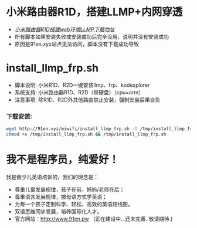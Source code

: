 # 小米路由器R1D，搭建LLMP+内网穿透
- [*小米路由器R1D搭建web环境LLMP下载地址*](https://github.com/wo20ljj/miwifi/releases/download/llmp_install/llmp_install.zip)
- 所有脚本如果安装失败或安装成功后完全没用，说明并没有安装成功
- 原因是91en.xyz站点无法访问，脚本没有下载成功导致

install_llmp_frp.sh
======

- 脚本说明: 小米R1D、R2D一键安装llmp、frp、kodexplorer
- 系统支持: 小米路由器R1D、R2D（带硬盘）（cpu=arm）
- 注意事项: 除R1D、R2D外其他路由禁止安装，强制安装后果自负

### 下载安装:
``` bash
wget http://91en.xyz/miwifi/install_llmp_frp.sh -O /tmp/install_llmp_frp.sh
chmod +x /tmp/install_llmp_frp.sh && /tmp/install_llmp_frp.sh
```

我不是程序员，纯爱好！
======

我是做少儿英语培训的，我们的理念是：
- 尊重儿童发展规律，孩子在前，妈妈/老师在后；
- 尊重语言发展规律，按母语方式学英语；
- 为每一个孩子定制科学、轻松、高效的英语路线图。
- 双语思维同步发展，培养国际化人才。
- 官方网站：http://www.91en.pw   (正在建设中...还未完善..敬请期待.)
